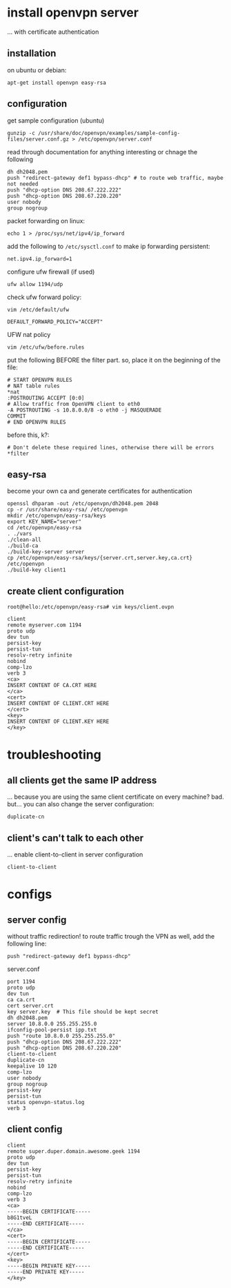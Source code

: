 # install openvpn server
... with certificate authentication

## installation
on ubuntu or debian:

```
apt-get install openvpn easy-rsa
```

## configuration

get sample configuration (ubuntu)

```
gunzip -c /usr/share/doc/openvpn/examples/sample-config-files/server.conf.gz > /etc/openvpn/server.conf
```

read through documentation for anything interesting or chnage the following

```
dh dh2048.pem
push "redirect-gateway def1 bypass-dhcp" # to route web traffic, maybe not needed
push "dhcp-option DNS 208.67.222.222"
push "dhcp-option DNS 208.67.220.220"
user nobody
group nogroup
```

packet forwarding on linux:

```
echo 1 > /proc/sys/net/ipv4/ip_forward
```

add the following to `/etc/sysctl.conf` to make ip forwarding persistent:

```
net.ipv4.ip_forward=1
```

configure ufw firewall (if used)

```
ufw allow 1194/udp
```

check ufw forward policy:

```
vim /etc/default/ufw
```

```
DEFAULT_FORWARD_POLICY="ACCEPT"
```

UFW nat policy

```
vim /etc/ufw/before.rules
```

put the following BEFORE the filter part. so, place it on the beginning of the file:

```
# START OPENVPN RULES
# NAT table rules
*nat
:POSTROUTING ACCEPT [0:0] 
# Allow traffic from OpenVPN client to eth0
-A POSTROUTING -s 10.8.0.0/8 -o eth0 -j MASQUERADE
COMMIT
# END OPENVPN RULES
```

before this, k?:

```
# Don't delete these required lines, otherwise there will be errors
*filter
```

## easy-rsa

become your own ca and generate certificates for authentication

```
openssl dhparam -out /etc/openvpn/dh2048.pem 2048
cp -r /usr/share/easy-rsa/ /etc/openvpn
mkdir /etc/openvpn/easy-rsa/keys
export KEY_NAME="server"
cd /etc/openvpn/easy-rsa
. ./vars
./clean-all
./build-ca
./build-key-server server
cp /etc/openvpn/easy-rsa/keys/{server.crt,server.key,ca.crt} /etc/openvpn
./build-key client1
```

## create client configuration

```
root@hello:/etc/openvpn/easy-rsa# vim keys/client.ovpn
```

```
client
remote myserver.com 1194
proto udp
dev tun
persist-key
persist-tun
resolv-retry infinite
nobind
comp-lzo
verb 3
<ca>
INSERT CONTENT OF CA.CRT HERE
</ca>
<cert>
INSERT CONTENT OF CLIENT.CRT HERE
</cert>
<key>
INSERT CONTENT OF CLIENT.KEY HERE
</key>
```

# troubleshooting
## all clients get the same IP address
... because you are using the same client certificate on every machine? bad. but... you can also change the server configuration:

```
duplicate-cn
```

## client's can't talk to each other
... enable client-to-client in server configuration

```
client-to-client
```

# configs

## server config

without traffic redirection! to route traffic trough the VPN as well, add the following line:

```
push "redirect-gateway def1 bypass-dhcp"
```

server.conf

```
port 1194
proto udp
dev tun
ca ca.crt
cert server.crt
key server.key  # This file should be kept secret
dh dh2048.pem
server 10.8.0.0 255.255.255.0
ifconfig-pool-persist ipp.txt
push "route 10.8.0.0 255.255.255.0"
push "dhcp-option DNS 208.67.222.222"
push "dhcp-option DNS 208.67.220.220"
client-to-client
duplicate-cn
keepalive 10 120
comp-lzo
user nobody
group nogroup
persist-key
persist-tun
status openvpn-status.log
verb 3
```

## client config

```
client
remote super.duper.domain.awesome.geek 1194
proto udp
dev tun
persist-key
persist-tun
resolv-retry infinite
nobind
comp-lzo
verb 3
<ca>
-----BEGIN CERTIFICATE-----
b8G1tveL
-----END CERTIFICATE-----
</ca>
<cert>
-----BEGIN CERTIFICATE-----
-----END CERTIFICATE-----
</cert>
<key>
-----BEGIN PRIVATE KEY-----
-----END PRIVATE KEY-----
</key>
```